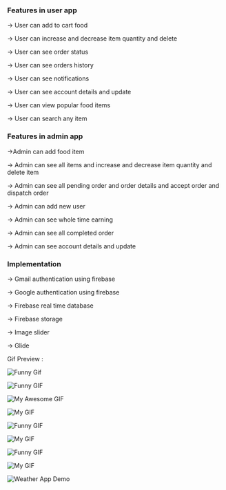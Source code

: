 <h3 align="left">Features in user app</h3>


-> User can add to cart food

-> User can increase and decrease item quantity and delete

-> User can see order status

-> User can see orders history 

-> User can see notifications

-> User can see account details and update

-> User can view popular food items 

-> User can search any item



<h3 align="left">Features in admin app</h3


->Admin can add food item

-> Admin can see all items and increase and decrease item quantity and delete item

-> Admin can see all pending order and order details and accept order and dispatch order 

-> Admin can add new user

-> Admin can see whole time earning

-> Admin can see all completed order 

-> Admin can see account details and update 


<h3 align="left">Implementation</h3

-> Gmail authentication using firebase

-> Google authentication using firebase

-> Firebase real time database

-> Firebase storage

-> Image slider

-> Glide 


Gif Preview : 

![Funny Gif](https://i.imgflip.com/9x3s06.gif)

![Funny GIF](https://i.imgflip.com/9x3s4p.gif)

![My Awesome GIF](https://i.imgflip.com/9x3s7x.gif)

![My GIF](https://i.imgflip.com/9x3sbi.gif)

![Funny GIF](https://i.imgflip.com/9x3sgk.gif)

![My GIF](https://i.imgflip.com/9x3slm.gif)

![Funny GIF](https://i.imgflip.com/9x3sq3.gif)

![My GIF](https://i.imgflip.com/9x3stw.gif)

![Weather App Demo](https://i.imgflip.com/9x3swz.gif)
